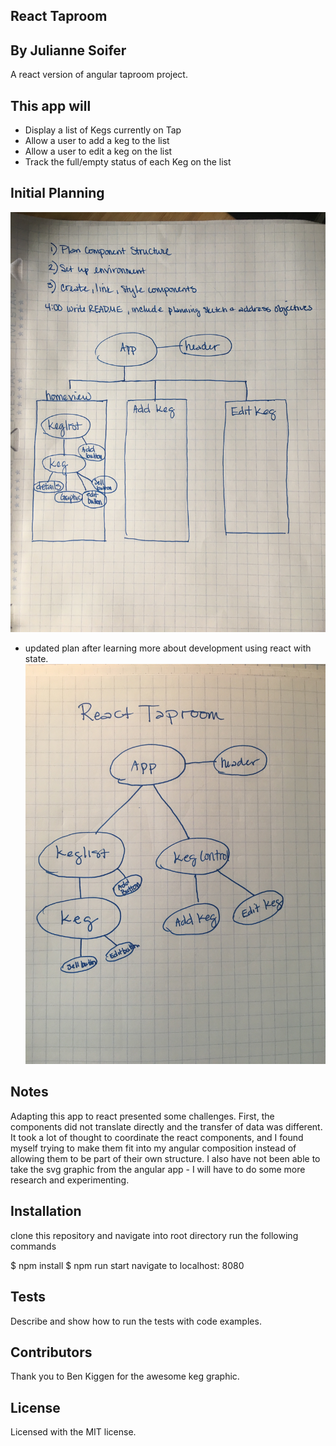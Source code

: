 ## React Taproom
## By Julianne Soifer

A react version of angular taproom project.

## This app will

* Display a list of Kegs currently on Tap
* Allow a user to add a keg to the list
* Allow a user to edit a keg on the list
* Track the full/empty status of each Keg on the list


## Initial Planning
![Planning Sketch](src/assets/images/IMG_1201.JPG)
* updated plan after learning more about development using react with state.
![Updated Planning Sketch](src/assets/images/IMG_2630.JPG)


## Notes

Adapting this app to react presented some challenges.  First, the components did not translate directly and the transfer of data was different.  It took a lot of thought to coordinate the react components, and I found myself trying to make them fit into my angular composition instead of allowing them to be part of their own structure.  I also have not been able to take the svg graphic from the angular app - I will have to do some more research and experimenting.




## Installation
clone this repository and navigate into root directory
run the following commands

$ npm install
$ npm run start
navigate to localhost: 8080




## Tests

Describe and show how to run the tests with code examples.

## Contributors
Thank you to Ben Kiggen for the awesome keg graphic.

## License

Licensed with the MIT license.
